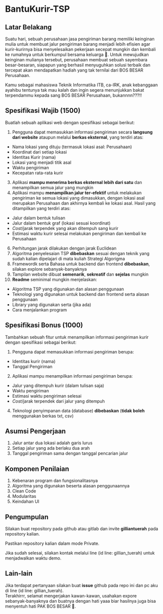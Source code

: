 # BantuKurir-TSP
## Latar Belakang
Suatu hari, sebuah perusahaan jasa pengiriman barang memiliki keinginan mulia untuk membuat jalur pengiriman barang menjadi lebih efisien agar kurir-kurirnya bisa menyelesaikan pekerjaan secepat mungkin dan kembali ke rumahnya untuk berkumpul bersama keluarga :hugs:. Untuk mewujudkan keinginan mulianya tersebut, perusahaan membuat sebuah sayembara besar-besaran, siapapun yang berhasil menyuguhkan solusi terbaik dan tercepat akan mendapatkan hadiah yang tak ternilai dari BOS BESAR Perusahaan. 

Kamu sebagai mahasiswa Teknik Informatika ITB, ca-IRK, anak kebanggaan ayahibu tentunya tak mau kalah dan ingin segera menunjukkan bakat terpendammu kepada sang BOS BESAR Perusahaan, bukannnn???!!

## Spesifikasi Wajib (1500)
Buatlah sebuah aplikasi web dengan spesifikasi sebagai berikut:
1. Pengguna dapat memasukkan informasi pengiriman secara **langsung dari website** ataupun melalui **berkas eksternal**, yang terdiri atas:
  - Nama lokasi yang dituju (termasuk lokasi asal: Perusahaan)
  - Koordinat dari setiap lokasi
  - Identitas Kurir (nama)
  - Lokasi yang menjadi titik asal
  - Waktu pengiriman
  - Kecepatan rata-rata kurir
3. Aplikasi **mampu menerima berkas eksternal lebih dari satu** dan menampilkan semua jalur yang mungkin
4. Aplikasi mampu **menampilkan jalur ter-efektif** untuk melakukan pengiriman ke semua lokasi yang dimasukkan, dengan lokasi asal merupakan Perusahaan dan akhirnya kembali ke lokasi asal. Hasil yang ditampilkan yang terdiri atas:
  - Jalur dalam bentuk tulisan
  - Jalur dalam bentuk graf (lokasi sesuai koordinat)
  - _Cost_/jarak terpendek yang akan ditempuh sang kurir
  - Estimasi waktu kurir selesai melakukan pengiriman dan kembali ke Perusahaan
6. Perhitungan jarak dilakukan dengan jarak Euclidean
7. Algoritma penyelesaian TSP **dibebaskan** sesuai dengan teknik yang sudah kalian dipelajari di mata kuliah Strategi Algorigma
8. Framewordk serta Bahasa untuk backend dan frontend **dibebaskan**, silakan explore sebanyak-banyaknya
9. Tampilan website dibuat **semenarik**, **sekreatif** dan **sejelas** mungkin
10. **Readme** seminimal mungkin menjelaskan:
  - Algoritma TSP yang digunakan dan alasan penggunaan
  - Teknologi yang digunakan untuk backend dan frontend serta alasan penggunaan
  - Library yang digunakan serta (jika ada) 
  - Cara menjalankan program

## Spesifikasi Bonus (1000)
Tambahkan sebuah fitur untuk menampilkan informasi pengiriman kurir dengan spesifikasi sebagai berikut:
1. Pengguna dapat memasukkan informasi pengiriman berupa:
  - Identitas kurir (nama)
  - Tanggal Pengiriman
2. Aplikasi mampu menampilkan informasi pengiriman berupa:
  - Jalur yang ditempuh kurir (dalam tulisan saja)
  - Waktu pengiriman
  - Estimasi waktu pengiriman selesai
  - _Cost_/jarak terpendek dari jalur yang ditempuh
4. Teknologi penyimpanan data (database) **dibebaskan** (**tidak boleh** menggunakan berkas txt, csv)

## Asumsi Pengerjaan
1. Jalur antar dua lokasi adalah garis lurus
2. Setiap jalur yang ada berlaku dua arah
3. Tanggal pengiriman sama dengan tanggal pencarian jalur

## Komponen Penilaian
1. Kebenaran program dan fungsionalitasnya
2. Algoritma yang digunakan beserta alasan penggunaannya
3. Clean Code
4. Modularitas
5. Keindahan UI

## Pengumpulan
Silakan buat repository pada github atau gitlab dan invite **gilliantuerah** pada repository kalian.

Pastikan repository kalian dalam mode Private.

Jika sudah selesai, silakan kontak melalui line (id line: gillian_tuerah) untuk menjadwalkan waktu demo. 
    
## Lain-lain
Jika terdapat pertanyaan silakan buat **issue** github pada repo ini dan pc aku di line (id line: gillian_tuerah).  
Terakhirrr, selamat mengerjakan kawan-kawan, usahakan expore sebanyak-banyaknya dan buatnya dengan hati yaaa biar hasilnya juga bisa menyentuh hati PAK BOS BESAR :hugs:.
